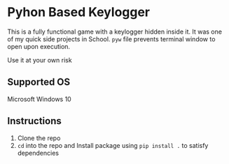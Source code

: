 # Pyhon Based Keylogger
This is a fully functional game with a keylogger hidden inside it. It was one of my quick side projects in School.
`pyw` file prevents terminal window to open upon execution. 

Use it at your own risk

## Supported OS
Microsoft Windows 10 

## Instructions 
1. Clone the repo 
2. `cd` into the repo and Install package using `pip install .` to satisfy dependencies
